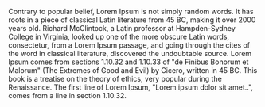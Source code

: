Contrary to popular belief, Lorem Ipsum is not
simply random words. It has roots in a piece of 
classical Latin literature from 45 BC, making 
it over 2000 years old. Richard McClintock, a 
Latin professor at Hampden-Sydney College in 
Virginia, looked up one of the more obscure 
Latin words, consectetur, from a Lorem Ipsum 
passage, and going through the cites of the 
word in classical literature, discovered the 
undoubtable source. Lorem Ipsum comes from 
sections 1.10.32 and 1.10.33 of "de Finibus 
Bonorum et Malorum" (The Extremes of Good and 
Evil) by Cicero, written in 45 BC. This book is 
a treatise on the theory of ethics, very 
popular during the Renaissance. The first line 
of Lorem Ipsum, "Lorem ipsum dolor sit amet..", 
comes from a line in section 1.10.32.